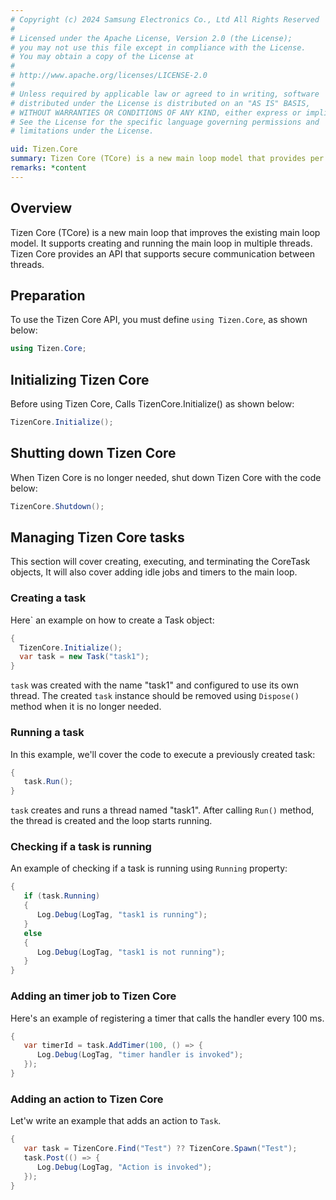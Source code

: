 ```yaml
---
# Copyright (c) 2024 Samsung Electronics Co., Ltd All Rights Reserved
#
# Licensed under the Apache License, Version 2.0 (the License);
# you may not use this file except in compliance with the License.
# You may obtain a copy of the License at
#
# http://www.apache.org/licenses/LICENSE-2.0
#
# Unless required by applicable law or agreed to in writing, software
# distributed under the License is distributed on an "AS IS" BASIS,
# WITHOUT WARRANTIES OR CONDITIONS OF ANY KIND, either express or implied.
# See the License for the specific language governing permissions and
# limitations under the License.

uid: Tizen.Core
summary: Tizen Core (TCore) is a new main loop model that provides per thread loops, message and event transmission, uniquely named threads.
remarks: *content
---
```

## Overview
Tizen Core (TCore) is a new main loop that improves the existing main loop model. It supports creating and running the main loop in multiple threads. Tizen Core provides an API that supports secure communication between threads.

## Preparation
To use the Tizen Core API, you must define `using Tizen.Core`, as shown below:
```cs
using Tizen.Core;
```

## Initializing Tizen Core
Before using Tizen Core, Calls TizenCore.Initialize() as shown below:
```cs
TizenCore.Initialize();
```

## Shutting down Tizen Core
When Tizen Core is no longer needed, shut down Tizen Core with the code below:
```cs
TizenCore.Shutdown();
```

## Managing Tizen Core tasks
This section will cover creating, executing, and terminating the CoreTask objects, It will also cover adding idle jobs and timers to the main loop.

### Creating a task
Here` an example on how to create a Task object:
```cs
{
  TizenCore.Initialize();
  var task = new Task("task1");
}
```
`task` was created with the name "task1" and configured to use its own thread. The created `task` instance should be removed using `Dispose()` method when it is no longer needed.

### Running a task
In this example, we'll cover the code to execute a previously created task:
```cs
{
   task.Run();
}
```
`task` creates and runs a thread named "task1". After calling `Run()` method, the thread is created and the loop starts running.

### Checking if a task is running
An example of checking if a task is running using `Running` property:
```cs
{
   if (task.Running)
   {
      Log.Debug(LogTag, "task1 is running");
   }
   else
   {
      Log.Debug(LogTag, "task1 is not running");
   }
}
```

### Adding an timer job to Tizen Core
Here's an example of registering a timer that calls the handler every 100 ms.
```cs
{
   var timerId = task.AddTimer(100, () => {
      Log.Debug(LogTag, "timer handler is invoked");
   });
}
```

### Adding an action to Tizen Core
Let'w write an example that adds an action to `Task`.
```cs
{
   var task = TizenCore.Find("Test") ?? TizenCore.Spawn("Test");
   task.Post(() => {
      Log.Debug(LogTag, "Action is invoked");
   });
}
```
